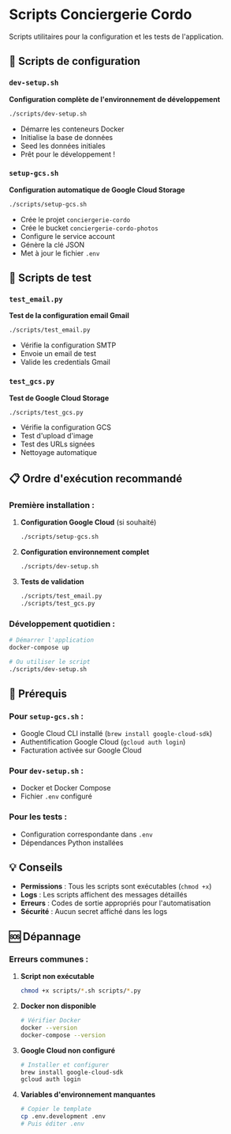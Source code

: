 # Scripts Conciergerie Cordo

Scripts utilitaires pour la configuration et les tests de l'application.

## 🚀 **Scripts de configuration**

### `dev-setup.sh`
**Configuration complète de l'environnement de développement**

```bash
./scripts/dev-setup.sh
```

- Démarre les conteneurs Docker
- Initialise la base de données
- Seed les données initiales
- Prêt pour le développement !

### `setup-gcs.sh`
**Configuration automatique de Google Cloud Storage**

```bash
./scripts/setup-gcs.sh
```

- Crée le projet `conciergerie-cordo`
- Crée le bucket `conciergerie-cordo-photos`
- Configure le service account
- Génère la clé JSON
- Met à jour le fichier `.env`

## 🧪 **Scripts de test**

### `test_email.py`
**Test de la configuration email Gmail**

```bash
./scripts/test_email.py
```

- Vérifie la configuration SMTP
- Envoie un email de test
- Valide les credentials Gmail

### `test_gcs.py`
**Test de Google Cloud Storage**

```bash
./scripts/test_gcs.py
```

- Vérifie la configuration GCS
- Test d'upload d'image
- Test des URLs signées
- Nettoyage automatique

## 📋 **Ordre d'exécution recommandé**

### **Première installation :**

1. **Configuration Google Cloud** (si souhaité)
   ```bash
   ./scripts/setup-gcs.sh
   ```

2. **Configuration environnement complet**
   ```bash
   ./scripts/dev-setup.sh
   ```

3. **Tests de validation**
   ```bash
   ./scripts/test_email.py
   ./scripts/test_gcs.py
   ```

### **Développement quotidien :**

```bash
# Démarrer l'application
docker-compose up

# Ou utiliser le script
./scripts/dev-setup.sh
```

## 🔧 **Prérequis**

### Pour `setup-gcs.sh` :
- Google Cloud CLI installé (`brew install google-cloud-sdk`)
- Authentification Google Cloud (`gcloud auth login`)
- Facturation activée sur Google Cloud

### Pour `dev-setup.sh` :
- Docker et Docker Compose
- Fichier `.env` configuré

### Pour les tests :
- Configuration correspondante dans `.env`
- Dépendances Python installées

## 💡 **Conseils**

- **Permissions** : Tous les scripts sont exécutables (`chmod +x`)
- **Logs** : Les scripts affichent des messages détaillés
- **Erreurs** : Codes de sortie appropriés pour l'automatisation
- **Sécurité** : Aucun secret affiché dans les logs

## 🆘 **Dépannage**

### Erreurs communes :

1. **Script non exécutable**
   ```bash
   chmod +x scripts/*.sh scripts/*.py
   ```

2. **Docker non disponible**
   ```bash
   # Vérifier Docker
   docker --version
   docker-compose --version
   ```

3. **Google Cloud non configuré**
   ```bash
   # Installer et configurer
   brew install google-cloud-sdk
   gcloud auth login
   ```

4. **Variables d'environnement manquantes**
   ```bash
   # Copier le template
   cp .env.development .env
   # Puis éditer .env
   ```